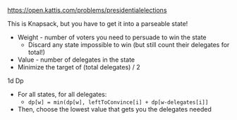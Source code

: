 https://open.kattis.com/problems/presidentialelections


This is Knapsack, but you have to get it into a parseable state!
- Weight - number of voters you need to persuade to win the state
	- Discard any state impossible to win (but still count their delegates for total!)
- Value - number of delegates in the state
- Minimize the target of (total delegates) / 2 

1d Dp
- For all states, for all delegates:
	- `dp[w] = min(dp[w], leftToConvince[i] + dp[w-delegates[i]]`
- Then, choose the lowest value that gets you the delegates needed

